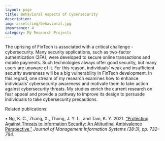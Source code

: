 ```yaml
---
layout: page
title: Behavioral Aspects of Cybersecurity
description: 
img: assets/img/behavioral.jpg
importance: 4
category: My Research Projects
---
```


The uprising of FinTech is associated with a critical challenge - cybersecurity. Many security applications, such as two-factor authentication (2FA), were developed to secure online transactions and mobile payments. Such technologies always offer good security, but many users are unaware of it. For this reason, individuals’ weak and insufficient security awareness will be a big vulnerability in FinTech development. In this regard, one stream of my research examines how to enhance individuals’ cybersecurity awareness and motivate them to take action against cybersecurity threats. My studies enrich the current research on fear appeal and provide a pathway to improve its design to persuade individuals to take cybersecurity precautions.

Related publications:

•   Ng, K. C., Zhang, X., Thong, J. Y. L., and Tam, K. Y. 2021. <a href="https://www.tandfonline.com/doi/full/10.1080/07421222.2021.1962601">“Protecting Against Threats to Information Security: An Attitudinal Ambivalence Perspective,”</a> <i>Journal of Management Information Systems (38:3), pp. 732–764.</i>
